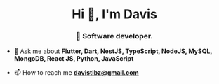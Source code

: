 <h1 align="center">Hi 👋, I'm Davis </h1>
<h3 align="center">🐻 Software developer.</h3>

<!--- 👨‍💻 My Portfolio [https://gautham-portfolio.netlify.app/](https://gautham-portfolio.netlify.app/)-->

- 💬 Ask me about **Flutter, Dart, NestJS, TypeScript, NodeJS, MySQL, MongoDB, React JS, Python, JavaScript**

- 📫 How to reach me **davistibz@gmail.com**


</h3>
